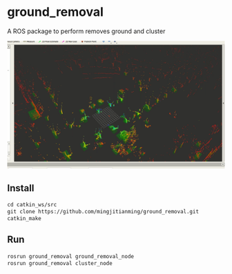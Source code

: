 # ground_removal

A ROS package to perform removes ground and cluster


![alt demo](pic/Screenshot%202021-01-31%2017:54:29.png)

## Install

```shell
cd catkin_ws/src
git clone https://github.com/mingjitianming/ground_removal.git
catkin_make
```

## Run

```shell
rosrun ground_removal ground_removal_node
rosrun ground_removal cluster_node
```